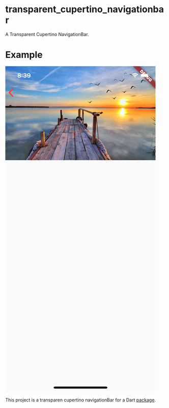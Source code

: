 # transparent_cupertino_navigationbar

A Transparent Cupertino NavigationBar.

# Example

![image](https://github.com/reforge42/flutter_transparent_cupertino_navigationbar/blob/master/image/exampleImage1.png)


This project is a transparen cupertino navigationBar for a Dart
[package](https://pub.dev/packages/transparent_cupertino_navigationbar).
